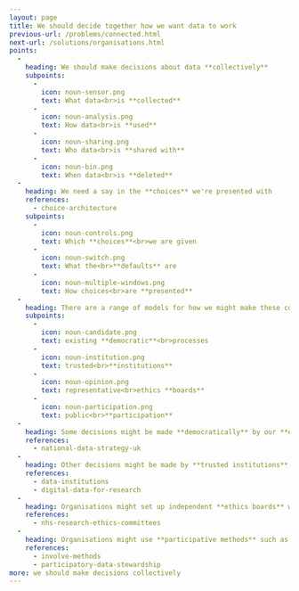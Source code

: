 ```yaml
---
layout: page
title: We should decide together how we want data to work
previous-url: /problems/connected.html
next-url: /solutions/organisations.html
points:
  -
    heading: We should make decisions about data **collectively**
    subpoints:
      -
        icon: noun-sensor.png
        text: What data<br>is **collected**
      -
        icon: noun-analysis.png
        text: How data<br>is **used**
      -
        icon: noun-sharing.png
        text: Who data<br>is **shared with**
      -
        icon: noun-bin.png
        text: When data<br>is **deleted**
  -
    heading: We need a say in the **choices** we're presented with
    references:
      - choice-architecture
    subpoints:
      -
        icon: noun-controls.png
        text: Which **choices**<br>we are given
      -
        icon: noun-switch.png
        text: What the<br>**defaults** are
      -
        icon: noun-multiple-windows.png
        text: How choices<br>are **presented**
  -
    heading: There are a range of models for how we might make these collective decisions
    subpoints:
      -
        icon: noun-candidate.png
        text: existing **democratic**<br>processes
      -
        icon: noun-institution.png
        text: trusted<br>**institutions**
      -
        icon: noun-opinion.png
        text: representative<br>ethics **boards**
      -
        icon: noun-participation.png
        text: public<br>**participation**
  -
    heading: Some decisions might be made **democratically** by our **elected representatives**, such as MPs or local councillors
    references:
      - national-data-strategy-uk
  -
    heading: Other decisions might be made by **trusted institutions**, such as **data trusts**
    references:
      - data-institutions
      - digital-data-for-research
  -
    heading: Organisations might set up independent **ethics boards** with lay members from affected communities
    references:
      - nhs-research-ethics-committees
  -
    heading: Organisations might use **participative methods** such as **citizen juries**
    references:
      - involve-methods
      - participatory-data-stewardship
more: we should make decisions collectively
---
```

